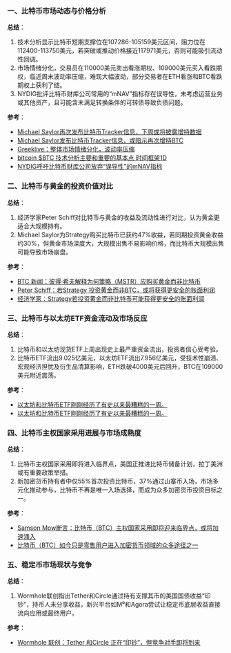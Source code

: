 ### 一、比特币市场动态与价格分析  
**总结**：  
1. 技术分析显示比特币短期支撑位在107286-105159美元区间，阻力位在112400-113750美元，若突破或推动价格接近117971美元，否则可能吸引流动性回调。  
2. 市场情绪分化，交易员在110000美元卖出看涨期权、109000美元买入看跌期权，临近周末波动率压缩，难现大幅波动，部分交易者在ETH看涨和BTC看跌期权上获利了结。  
3. NYDIG批评比特币财库公司常用的“mNAV”指标存在误导性，未考虑运营业务或其他资产，且可能含未满足转换条件的可转债导致负债问题。  

**参考**：  
- [Michael Saylor再次发布比特币Tracker信息，下周或将披露增持数据](https://www.chaincatcher.com/article/2209127)  
- [Michael Saylor发布比特币Tracker信息，或暗示再次增持BTC](https://www.binance.com/zh-CN/square/post/30296948319001)  
- [Greeklive：整体市场情绪分化，波动率压缩](https://finance.sina.com.cn/blockchain/roll/2025-09-28/doc-infsaexf8783092.shtml)  
- [bitcoin $BTC 技术分析主要和重要的基本点   时间框架1D](https://www.binance.com/zh-CN/square/post/30302382561449)  
- [NYDIG呼吁比特币财库公司放弃“误导性”的mNAV指标](https://www.panewslab.com/zh/articles/7792c603-d1f4-4b27-b67a-6690696f9366)  


### 二、比特币与黄金的投资价值对比  
**总结**：  
1. 经济学家Peter Schiff对比特币与黄金的收益及流动性进行对比，认为黄金更适合大规模持有。  
2. Michael Saylor为Strategy购买比特币已获约47%收益，若同期投资黄金收益约30%，但黄金市场深度大，大规模出售不易影响价格，而比特币大规模出售可能导致市场崩盘。  

**参考**：  
- [BTC 新闻：彼得·希夫解释为何策略（MSTR）应购买黄金而非比特币](https://www.coindesk.com/zh/markets/2025/09/28/schiff-challenges-saylor-s-bitcoin-bet-analyst-says-sub-usd107k-btc-is-a-tremendous-buying-opportunity)  
- [Peter Schiff：若Strategy 投资黄金而非BTC，或将获得更安全的账面利润](https://m.marsbit.co/flash/20250928232901022925.html)  
- [经济学家：Strategy若投资黄金而非比特币可能获得更安全的账面利润](https://www.binance.com/zh-CN/square/post/09-28-2025-strategy-30297100487906)  


### 三、比特币与以太坊ETF资金流动及市场反应  
**总结**：  
1. 比特币和以太坊现货ETF上周出现史上最严重资金流出，投资者信心受考验。  
2. 比特币ETF流出9.025亿美元，以太坊ETF流出7.956亿美元，受技术性崩溃、宏观经济担忧及衍生品清算影响，ETH跌破4000美元后回升，BTC在109000美元附近震荡。  

**参考**：  
- [以太坊和比特币ETF刚刚经历了有史以来最糟糕的一周。](https://cryptoticker.io/zh/%E4%BB%A5%E5%A4%AA%E5%9D%8A%E5%92%8C%E6%AF%94%E7%89%B9%E5%B8%81ETF%E5%88%9A%E5%88%9A%E7%BB%8F%E5%8E%86%E4%BA%86%E6%9C%89%E5%8F%B2%E4%BB%A5%E6%9D%A5%E6%9C%80%E7%B3%95%E7%9A%84-%E5%91%A8/)  
- [以太坊和比特币ETF刚刚经历了有史以来最糟糕的一周。](https://www.bitget.com/zh-CN/news/detail/12560604991730)  


### 四、比特币主权国家采用进展与市场成熟度  
**总结**：  
1. 比特币主权国家采用即将进入临界点，美国正推进比特币储备计划，拉丁美洲或有重要政策举措。  
2. 新加密货币持有者中仅55%首次投资比特币，37%通过山寨币入场，市场多元化推动参与，比特币不再是唯一入场选择，而成为众多加密货币投资目标之一。  

**参考**：  
- [Samson Mow断言：比特币（BTC）主权国家采用即将迎来临界点，或将加速涌入](https://cn.cointelegraph.com/news/bitcoin-fomo-nation-state-adoption-jan3-samson-mow)  
- [比特币（BTC）如今只是零售用户进入加密货币领域的众多途径之一](https://cn.cointelegraph.com/news/crypto-users-skipping-bitcoin-for-altcoins-2025)  


### 五、稳定币市场现状与竞争  
**总结**：  
1. Wormhole联创指出Tether和Circle通过持有支撑其币的美国国债收益“印钞”，持币人未分享收益，新兴平台如M⁰和Agora尝试让稳定币底层收益直接流向应用或最终用户。  

**参考**：  
- [Wormhole 联创：Tether 和Circle 正在“印钞”，但竞争对手即将到来](https://finance.sina.com.cn/blockchain/roll/2025-09-28/doc-infsaexf8782642.shtml)